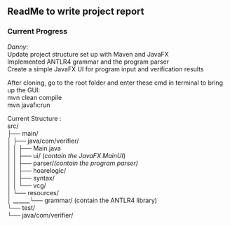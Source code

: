 ## ReadMe to write project report ##

### Current Progress ### 
*Danny*: \
Update project structure set up with Maven and JavaFX\
Implemented ANTLR4 grammar and the program parser\
Create a simple JavaFX UI for program input and verification results

After cloning, go to the root folder and enter these cmd in terminal to bring up the GUI: \
mvn clean compile\
mvn javafx:run


Current Structure :\
src/\
├── main/\
│   ├── java/com/verifier/\
│   │   ├── Main.java\
│   │   ├── ui/ (*contain the JavaFX MainUI*) \
│   │   ├── parser/*(contain the program parser)*\
│   │   ├── hoarelogic/\
│   │   ├── syntax/\
│   │   └── vcg/\
│   └── resources/\
│        ______└── grammar/ (contain the ANTLR4 library)\
└── test/\
└── java/com/verifier/